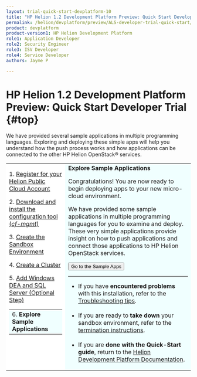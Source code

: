 ```yaml
---
layout: trial-quick-start-devplatform-10
title: "HP Helion 1.2 Development Platform Preview: Quick Start Developer Trial Step 6"
permalink: /helion/devplatform/preview/ALS-developer-trial-quick-start/6
product: devplatform
product-version1: HP Helion Development Platform
role1: Application Developer
role2: Security Engineer
role3: ISV Developer 
role4: Service Developer
authors: Jayme P

---
```

<!--PUBLISHED-->

<script>
function PageRefresh {
onLoad="window.refresh"
}
PageRefresh();
</script>

# HP Helion 1.2 Development Platform Preview: Quick Start Developer Trial {#top}

We have provided several sample applications in multiple programming languages. Exploring and deploying these simple apps will help you understand how the push process works and how applications can be connected to the other HP Helion OpenStack&#174; services. 


<table style="background-color: #FFF; vertical-align:top;">
<tr style="padding: 0;">
<td style="vertical-align:top;">
<p>
1. <a href="http://15.184.32.138/helion/devplatform/preview/ALS-developer-trial-quick-start/">Register for your Helion Public Cloud Account</a>
</p><p>
2. <a href="http://15.184.32.138/helion/devplatform/preview/ALS-developer-trial-quick-start/2">Download and install the configuration tool (<i>cf-mgmt</i>)</a>
</p><p>
3. <a href="http://15.184.32.138/helion/devplatform/preview/ALS-developer-trial-quick-start/3">Create the Sandbox Environment</a></p>
<p>
4. <a href="http://15.184.32.138/helion/devplatform/preview/ALS-developer-trial-quick-start/4">Create a Cluster</a></p>
<p>
5. <a href="http://15.184.32.138/helion/devplatform/preview/ALS-developer-trial-quick-start/5">Add Windows DEA and SQL Server (Optional Step)</a>
</p>
  <table border="0" style="background-color: #FFF;">
   <tr>
   <td style="background-color: #F0FFFF;">
    6. <b>Explore Sample Applications</b> 
   </td>
   </tr>
   </table>
</p>
</td>

<td style="background-color: #F0FFFF; vertical-align: top;"><b>Explore Sample Applications</b>
<p>Congratulations! You are now ready to begin deploying apps to your new micro-cloud environment.</p>

We have provided some sample applications in multiple programming languages</a> for you to examine and deploy. These very simple applications provide insight on how to push applications and connect those applications to HP Helion OpenStack services.
</p><p><form action="http://15.184.32.138/helion/devplatform/1.1/appdev/" target="_blank" method="get">
    <input type="submit" value="Go to the Sample Apps" 
         name="Submit" id="frm1_submit" />
</form></p><hr>
<ul>
<li>If you have <b>encountered problems</b> with this installation, refer to the <a href="http://15.184.32.138/helion/devplatform/preview/ALS-developer-trial-quick-start/troubleshooting">Troubleshooting tips</a>.</li><br />
<li>If you are ready to <b>take down</b> your sandbox environment, refer to the <a href="http://15.184.32.138/helion/devplatform/preview/ALS-developer-trial-quick-start/6">termination instructions</a>.</li><br />
<li>If you are <b>done with the Quick-Start guide</b>, return to the <a href="http://15.184.32.138/helion/devplatform">Helion Development Platform Documentation</a>.</li>
</ul>
</td>
</tr>
</table>